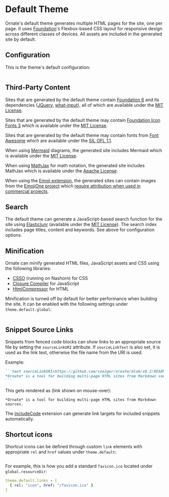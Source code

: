# Default Theme

Ornate's default theme generates multiple HTML pages for the site, one per page. It uses [Foundation](http://foundation.zurb.com/)'s Flexbox-based CSS layout for responsive design across different classes of devices. All assets are included in the generated site by default.

## Configuration

This is the theme's default configuration:

```yaml src=../../core/src/main/resources/ornate-reference.conf#--doc-theme
```

## Third-Party Content

Sites that are generated by the default theme contain [Foundation 6](http://foundation.zurb.com/) and its dependencies ([JQuery](https://jquery.com/), [what-input](https://github.com/ten1seven/what-input)), all of which are available under the [MIT License](https://github.com/zurb/foundation-sites/blob/v6.2.2/LICENSE).

Sites that are generated by the default theme may contain [Foundation Icon Fonts 3](http://zurb.com/playground/foundation-icon-fonts-3) which is available under the [MIT License](https://github.com/zurb/foundation-icons/blob/74f63dc35d569a8b796e86add76a0a535f96f734/README.markdown).

Sites that are generated by the default theme may contain fonts from [Font Awesome](http://fontawesome.io/) which are available under the [SIL OFL 1.1](http://fontawesome.io/license/).

When using [Mermaid](http://knsv.github.io/mermaid/) diagrams, the generated site includes Mermaid which is available under the [MIT License](https://github.com/knsv/mermaid/blob/0.5.8/LICENSE).

When using [MathJax](https://www.mathjax.org/) for math notation, the generated site includes MathJax which is available under the [Apache License](https://github.com/mathjax/MathJax/blob/2.7.0/LICENSE).

When using the [Emoji extension](markdown.md#emoji), the generated sites can contain images from the [EmojiOne project](https://github.com/Ranks/emojione) which [require attribution when used in commercial projects](http://emojione.com/licensing/).

## Search

The default theme can generate a JavaScript-based search function for the site using [Elasticlunr](http://elasticlunr.com/) (available under the [MIT License](https://github.com/weixsong/elasticlunr.js/blob/v0.9.5/LICENSE)). The search index includes page titles, content and keywords. See above for configuration options.

## Minification

Ornate can minify generated HTML files, JavaScript assets and CSS using the following libraries:
- [CSSO](https://github.com/css/csso) (running on Nashorn) for CSS
- [Closure Compiler](https://developers.google.com/closure/compiler/) for JavaScript
- [HtmlCompressor](https://code.google.com/archive/p/htmlcompressor/) for HTML

Minification is turned off by default for better performance when building the site. It can be enabled with the following settings under `theme.default.global`:

```yaml src=../../core/src/main/resources/ornate-reference.conf#--doc-minify
```

## Snippet Source Links

Snippets from fenced code blocks can show links to an appropriate source file by setting the `sourceLinkURI` attribute. If `sourceLinkText` is also set, it is used as the link text, otherwise the file name from the URI is used.

Example:

````markdown
```text sourceLinkURI=https://github.com/szeiger/ornate/blob/v0.2/README.md
*Ornate* is a tool for building multi-page HTML sites from Markdown sources.
```
````

This gets rendered as (link shown on mouse-over):

```text sourceLinkURI=https://github.com/szeiger/ornate/blob/v0.2/README.md
*Ornate* is a tool for building multi-page HTML sites from Markdown sources.
```

The [includeCode](markdown.md#includecode) extension can generate link targets for included snippets automatically.

## Shortcut icons

Shortcut icons can be defined through custom `link` elements with appropriate `rel` and `href` values under `theme.default`:

```yaml src=../../core/src/main/resources/ornate-reference.conf#--doc-customlinks
```

For example, this is how you add a standard `favicon.ico` located under `global.resourceDir`:

```yaml
theme.default.links = [
  { rel: "icon", href: "/favicon.ico" }
]
```
